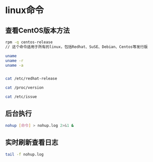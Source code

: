 # linux命令
## 查看CentOS版本方法
```bash
rpm -q centos-release
// 这个命令适用于所有的linux，包括Redhat、SuSE、Debian、Centos等发行版

uname
uname -r
uname -a


cat /etc/redhat-release

cat /proc/version

cat /etc/issue

```

## 后台执行

```bash
nohup [命令] > nohup.log 2>&1 &
```


## 实时刷新查看日志

```bash
tail -f nohup.log
```
